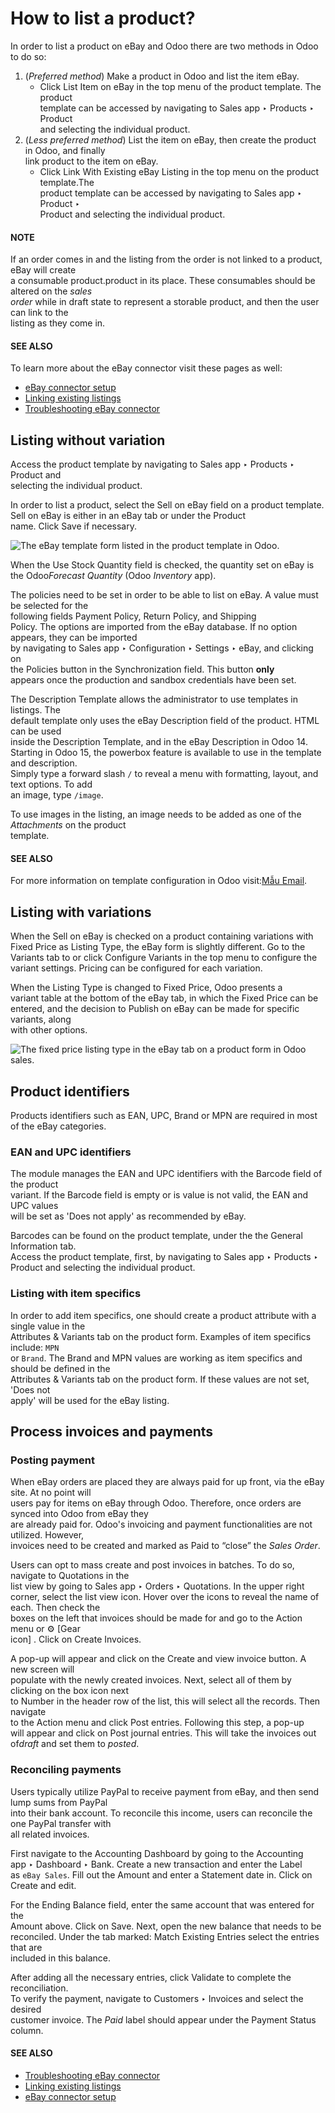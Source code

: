 # How to list a product?

In order to list a product on eBay and Odoo there are two methods in Odoo to do so:

1. (_Preferred method_) Make a product in Odoo and list the item eBay.
   * Click List Item on eBay in the top menu of the product template. The product\
     template can be accessed by navigating to Sales app ‣ Products ‣ Product\
     and selecting the individual product.
2. (_Less preferred method_) List the item on eBay, then create the product in Odoo, and finally\
   link product to the item on eBay.
   * Click Link With Existing eBay Listing in the top menu on the product template.The\
     product template can be accessed by navigating to Sales app ‣ Product ‣\
     Product and selecting the individual product.

#### NOTE

If an order comes in and the listing from the order is not linked to a product, eBay will create\
a consumable product.product in its place. These consumables should be altered on the _sales_\
_order_ while in draft state to represent a storable product, and then the user can link to the\
listing as they come in.

#### SEE ALSO

To learn more about the eBay connector visit these pages as well:

* [eBay connector setup](setup.md)
* [Linking existing listings](linking_listings.md)
* [Troubleshooting eBay connector](troubleshooting.md)

## Listing without variation

Access the product template by navigating to Sales app ‣ Products ‣ Product and\
selecting the individual product.

In order to list a product, select the Sell on eBay field on a product template.\
Sell on eBay is either in an eBay tab or under the Product\
name. Click Save if necessary.

![The eBay template form listed in the product template in Odoo.](../../../../_images/manage-ebay-template.png)

When the Use Stock Quantity field is checked, the quantity set on eBay is the Odo&#x6F;_&#x46;orecast Quantity_ (Odoo _Inventory_ app).

The policies need to be set in order to be able to list on eBay. A value must be selected for the\
following fields Payment Policy, Return Policy, and Shipping\
Policy. The options are imported from the eBay database. If no option appears, they can be imported\
by navigating to Sales app ‣ Configuration ‣ Settings ‣ eBay, and clicking on\
the Policies button in the Synchronization field. This button **only**\
appears once the production and sandbox credentials have been set.

The Description Template allows the administrator to use templates in listings. The\
default template only uses the eBay Description field of the product. HTML can be used\
inside the Description Template, and in the eBay Description in Odoo 14.\
Starting in Odoo 15, the powerbox feature is available to use in the template and description.\
Simply type a forward slash `/` to reveal a menu with formatting, layout, and text options. To add\
an image, type `/image`.

To use images in the listing, an image needs to be added as one of the _Attachments_ on the product\
template.

#### SEE ALSO

For more information on template configuration in Odoo visit:[Mẫu Email](../../../general/companies/email_template.md).

## Listing with variations

When the Sell on eBay is checked on a product containing variations with\
Fixed Price as Listing Type, the eBay form is slightly different. Go to the\
Variants tab to or click Configure Variants in the top menu to configure the\
variant settings. Pricing can be configured for each variation.

When the Listing Type is changed to Fixed Price, Odoo presents a\
variant table at the bottom of the eBay tab, in which the Fixed Price can be\
entered, and the decision to Publish on eBay can be made for specific variants, along\
with other options.

![The fixed price listing type in the eBay tab on a product form in Odoo sales.](../../../../_images/fixed-listing-price.png)

## Product identifiers

Products identifiers such as EAN, UPC, Brand or MPN are required in most of the eBay categories.

### EAN and UPC identifiers

The module manages the EAN and UPC identifiers with the Barcode field of the product\
variant. If the Barcode field is empty or is value is not valid, the EAN and UPC values\
will be set as 'Does not apply' as recommended by eBay.

Barcodes can be found on the product template, under the the General Information tab.\
Access the product template, first, by navigating to Sales app ‣ Products ‣\
Product and selecting the individual product.

### Listing with item specifics

In order to add item specifics, one should create a product attribute with a single value in the\
Attributes & Variants tab on the product form. Examples of item specifics include: `MPN`\
or `Brand`. The Brand and MPN values are working as item specifics and should be defined in the\
Attributes & Variants tab on the product form. If these values are not set, 'Does not\
apply' will be used for the eBay listing.

## Process invoices and payments

### Posting payment

When eBay orders are placed they are always paid for up front, via the eBay site. At no point will\
users pay for items on eBay through Odoo. Therefore, once orders are synced into Odoo from eBay they\
are already paid for. Odoo's invoicing and payment functionalities are not utilized. However,\
invoices need to be created and marked as Paid to “close” the _Sales Order_.

Users can opt to mass create and post invoices in batches. To do so, navigate to Quotations in the\
list view by going to Sales app ‣ Orders ‣ Quotations. In the upper right\
corner, select the list view icon. Hover over the icons to reveal the name of each. Then check the\
boxes on the left that invoices should be made for and go to the Action menu or ⚙️ \[Gear\
icon] . Click on Create Invoices.

A pop-up will appear and click on the Create and view invoice button. A new screen will\
populate with the newly created invoices. Next, select all of them by clicking on the box icon next\
to Number in the header row of the list, this will select all the records. Then navigate\
to the Action menu and click Post entries. Following this step, a pop-up\
will appear and click on Post journal entries. This will take the invoices out o&#x66;_&#x64;raft_ and set them to _posted_.

### Reconciling payments

Users typically utilize PayPal to receive payment from eBay, and then send lump sums from PayPal\
into their bank account. To reconcile this income, users can reconcile the one PayPal transfer with\
all related invoices.

First navigate to the Accounting Dashboard by going to the Accounting\
app ‣ Dashboard ‣ Bank. Create a new transaction and enter the Label\
as `eBay Sales`. Fill out the Amount and enter a Statement date in. Click on\
Create and edit.

For the Ending Balance field, enter the same account that was entered for the\
Amount above. Click on Save. Next, open the new balance that needs to be\
reconciled. Under the tab marked: Match Existing Entries select the entries that are\
included in this balance.

After adding all the necessary entries, click Validate to complete the reconciliation.\
To verify the payment, navigate to Customers ‣ Invoices and select the desired\
customer invoice. The _Paid_ label should appear under the Payment Status column.

#### SEE ALSO

* [Troubleshooting eBay connector](troubleshooting.md)
* [Linking existing listings](linking_listings.md)
* [eBay connector setup](setup.md)

